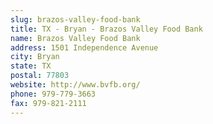 ```yaml
---
slug: brazos-valley-food-bank
title: TX - Bryan - Brazos Valley Food Bank
name: Brazos Valley Food Bank
address: 1501 Independence Avenue
city: Bryan
state: TX
postal: 77803
website: http://www.bvfb.org/
phone: 979-779-3663
fax: 979-821-2111
---
```

